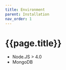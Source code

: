 ```yaml
---
title: Environment
parent: Installation
nav_order: 1
---
```


# {{page.title}}

- Node.JS > 4.0
- MongoDB